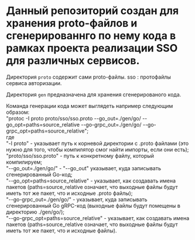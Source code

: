 # Данный репозиторий создан для хранения proto-файлов и сгенерированнго по нему кода в рамках проекта реализации SSO для различных сервисов.

Директория `proto` содержит сами proto-файлы. 
    sso : протофайлы сервиса авторизации.  

Директория `gen` предназначена для хранения сгенерированого кода.  
  
  
  
Команда генерации кода может выглядеть например следующим образом:  
"protoc -I proto proto/sso/sso.proto --go_out=./gen/go/ --go_opt=paths=source_relative --go-grpc_out=./gen/go/ --go-grpc_opt=paths=source_relative";  
где  
    "-I proto" - указывает путь к корневой директории с .proto файлами (это нужно для того, чтобы компилятор смог найти импорты, если они есть);  
    "proto/sso/sso.proto" - путь к конкретному файлу, который компилируем;  
    "--go_out=./gen/go/" - "--go_out" указывает, куда записывать сгенерированный Go-код;  
    "--go_opt=paths=source_relative" - указывает, как создавать имена пакетов (paths=source_relative означает, что выходные файлы будут иметь тот же пакет, что и исходные .proto файлы);  
    "--go-grpc_out=./gen/go/" - указывает, куда записывать сгенерированный Go gRPC-код (выходные файлы будут помещены в директорию ./gen/go/);  
    "--go-grpc_opt=paths=source_relative" - указывает, как создавать имена пакетов (paths=source_relative означает, что выходные файлы будут иметь тот же пакет, что и исходные  файлы).  
